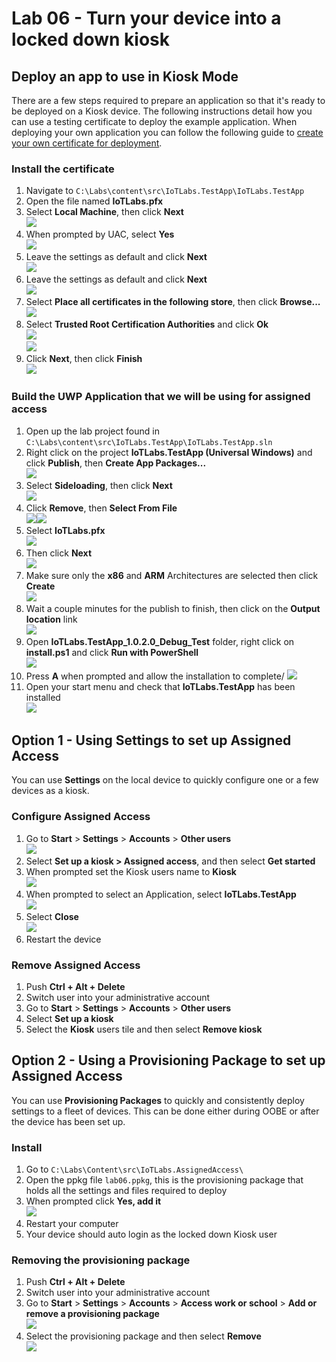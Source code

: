 # Lab 06 - Turn your device into a locked down kiosk

## Deploy an app to use in Kiosk Mode
There are a few steps required to prepare an application so that it's ready to be deployed on a Kiosk device. The following instructions detail how you can use a testing certificate to deploy the example application. When deploying your own application you can follow the following guide to [create your own certificate for deployment](https://docs.microsoft.com/en-us/windows/msix/package/create-certificate-package-signing).

### Install the certificate

1. Navigate to `C:\Labs\content\src\IoTLabs.TestApp\IoTLabs.TestApp`
2. Open the file named **IoTLabs.pfx**
3. Select **Local Machine**, then click **Next**\
![](./media/lab06/import-certificate.jpg)
4. When prompted by UAC, select **Yes**\
![](./media/lab06/uac.jpg)
5. Leave the settings as default and click **Next**\
![](./media/lab06/cert-location.jpg)
6. Leave the settings as default and click **Next**\
![](./media/lab06/cert-protection.jpg)
7. Select **Place all certificates in the following store**, then click **Browse...**\
![](./media/lab06/place-cert.jpg)
8. Select **Trusted Root Certification Authorities** and click **Ok**\
![](./media/lab06/store-select.jpg)\
![](./media/lab06/certificate-installation.jpg)
9. Click **Next**, then click **Finish**\
![](./media/lab06/cert-final.jpg)

### Build the UWP Application that we will be using for assigned access

1.	Open up the lab project found in `C:\Labs\content\src\IoTLabs.TestApp\IoTLabs.TestApp.sln`
2.	Right click on the project **IoTLabs.TestApp (Universal Windows)** and click **Publish**, then **Create App Packages...**\
![](./media/lab06/publish.jpg)
3.	Select **Sideloading**, then click **Next**\
![](./media/lab06/sideload.png)
4.	Click **Remove**, then **Select From File** \
![](./media/lab06/remove-cert.jpg)![](./media/lab06/select-cert.png)
5.  Select **IoTLabs.pfx**\
![](./media/lab06/IoTLabs-cert.jpg)
6.  Then click **Next**\
![](./media/lab06/chosen-cert.png)
7.	Make sure only the **x86** and **ARM** Architectures are selected then click **Create**\
![](./media/lab06/architecture.png)
8.	Wait a couple minutes for the publish to finish, then click on the **Output location** link\
![](./media/lab06/finished-publishing.png)
9.	Open **IoTLabs.TestApp_1.0.2.0_Debug_Test** folder, right click on **install.ps1** and click **Run with PowerShell**\
![](./media/lab06/install-script.jpg)
10. Press **A** when prompted and allow the installation to complete/
![](./media/lab06/app-installed.jpg)
11. Open your start menu and check that **IoTLabs.TestApp** has been installed\
![](./media/lab06/start-menu.jpg)


## Option 1 - Using Settings to set up Assigned Access

You can use **Settings** on the local device to quickly configure one or a few devices as a kiosk. 

### Configure Assigned Access
1.  Go to **Start** > **Settings** > **Accounts** > **Other users**\
![](./media/lab06/assigned-access.jpg)
2.  Select **Set up a kiosk > Assigned access**, and then select **Get started**
3.  When prompted set the Kiosk users name to **Kiosk**\
![](./media/lab06/setting-up-kiosk.jpg)
4.  When prompted to select an Application, select **IoTLabs.TestApp**\
![](./media/lab06/select-app.jpg)
5.  Select **Close**\
![](./media/lab06/kiosk-done.jpg)
6.  Restart the device

### Remove Assigned Access
1. Push **Ctrl + Alt + Delete**
2. Switch user into your administrative account
3. Go to **Start** > **Settings** > **Accounts** > **Other users**
4. Select **Set up a kiosk**
3. Select the **Kiosk** users tile and then select **Remove kiosk**

## Option 2 - Using a Provisioning Package to set up Assigned Access

You can use **Provisioning Packages** to quickly and consistently deploy settings to a fleet of devices. This can be done either during OOBE or after the device has been set up.

### Install

1. Go to `C:\Labs\Content\src\IoTLabs.AssignedAccess\`
2. Open the ppkg file `lab06.ppkg`, this is the provisioning package that holds all the settings and files required to deploy
3. When prompted click **Yes, add it**\
![](./media/lab06/add-package.jpg)
4. Restart your computer
5. Your device should auto login as the locked down Kiosk user

### Removing the provisioning package 

1. Push **Ctrl + Alt + Delete**
2. Switch user into your administrative account
3. Go to **Start** > **Settings** > **Accounts** > **Access work or school** > **Add or remove a provisioning package**\
![](./media/lab06/add-remove-package.jpg)
4. Select the provisioning package and then select **Remove**\
![](./media/lab06/remove-package.jpg)
